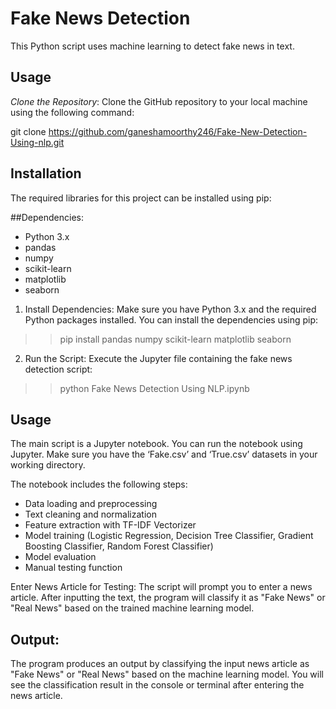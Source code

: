 # Fake News Detection
This Python script uses machine learning to detect fake news in text.
## Usage
*Clone the Repository*: Clone the GitHub repository to your local machine using the following command:

git clone https://github.com/ganeshamoorthy246/Fake-New-Detection-Using-nlp.git

## Installation

The required libraries for this project can be installed using pip:

##Dependencies:
- Python 3.x
- pandas
- numpy
- scikit-learn
- matplotlib
- seaborn

1. Install Dependencies: Make sure you have Python 3.x and the required Python packages installed. You can install the dependencies using pip:

>> pip install pandas numpy scikit-learn matplotlib seaborn

2. Run the Script: Execute the Jupyter file containing the fake news detection script:

>> python Fake News Detection Using NLP.ipynb
## Usage

The main script is a Jupyter notebook. You can run the notebook using Jupyter. Make sure you have the ‘Fake.csv’ and ‘True.csv’ datasets in your working directory.

The notebook includes the following steps:

- Data loading and preprocessing
- Text cleaning and normalization
- Feature extraction with TF-IDF Vectorizer
- Model training (Logistic Regression, Decision Tree Classifier, Gradient Boosting Classifier, Random Forest Classifier)
- Model evaluation
- Manual testing function


Enter News Article for Testing: The script will prompt you to enter a news article. After inputting the text, the program will classify it as "Fake News" or "Real News" based on the trained machine learning model.
## Output:
The program produces an output by classifying the input news article as "Fake News" or "Real News" based on the machine learning model. You will see the classification result in the console or terminal after entering the news article.
